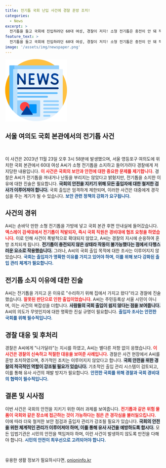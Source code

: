```yaml
---
title: 전기톱 국회 난입 사건에 경찰 훈방 조치!
categories:
  - News
excerpt: >
  전기톱을 들고 국회에 진입하려던 60대 여성, 경찰이 저지! 소형 전기톱은 충전이 안 돼 작동 불가 상태였지만, 그 이유는 수리라며 해명. 국회 출입 목적은 여전히 미궁 속! 
feature_text: >
  전기톱을 들고 국회에 진입하려던 60대 여성, 경찰이 저지! 소형 전기톱은 충전이 안 돼 작동 불가 상태였지만, 그 이유는 수리라며 해명. 국회 출입 목적은 여전히 미궁 속! 
image: '/assets/img/newspaper.png'
---
```


<p><img src="/assets/img/newspaper.png" alt="kimp 속보" /></p>

<h2 data-ke-size="size30">서울 여의도 국회 본관에서의 전기톱 사건</h2>

<p data-ke-size="size16">&nbsp;</p>

<p>이 사건은 2023년 11월 23일 오후 3시 58분에 발생했으며, 서울 영등포구 여의도에 위치한 국회 본관에서 60대 여성 A씨가 소형 전기톱을 소지하고 들어가려다 경찰에게 저지당한 내용입니다. <b><span style="color: #ee2323;">이 사건은 국회의 보안과 안전에 대한 중요한 문제를 제기합니다.</span></b> 경찰은 A씨가 전기톱을 꺼내거나 난동을 부리지는 않았다고 밝혔지만, 전기톱을 소지한 이유에 대한 진술은 필요합니다. <b><span style="background-color: #21538527;">국회의 안전을 지키기 위해 모든 출입자에 대한 철저한 검사가 이루어져야 합니다.</span></b> 국회 출입은 엄격하게 제한되며, 이러한 사건은 대중에게 경각심을 주는 계기가 될 수 있습니다. <b><span style="color: #1a5490;">보안 관련 정책의 강화가 요구됩니다.</span></b></p>

<h2 data-ke-size="size26">사건의 경위</h2>

<p>A씨는 손바닥 만한 소형 전기톱을 가방에 넣고 국회 본관 후면 안내실에 들어갔습니다. <b><span style="color: #ee2323;">엑스레이 검색대에서 전기톱이 적발되자, 즉시 국회 직원은 경비대에 협조 요청을 하였습니다.</span></b> 이로 인해 사건이 폭발적으로 확대되지 않았고, A씨는 경찰의 지시에 순응하여 훈방 조치되게 됩니다. <b><span style="background-color: #21538527;">전기톱이 충전되지 않은 상태라 작동이 불가능했다는 점에서 다행스러운 요소로 작용했습니다.</span></b> 그러나, A씨의 국회 출입 목적에 대한 조사는 이루어지지 않았습니다. <b><span style="color: #1a5490;">국회는 출입자가 명확한 이유를 가지고 있어야 하며, 이를 위해 보다 강화된 출입 관리 체계가 필요합니다.</span></b></p>

<h2 data-ke-size="size26">전기톱 소지 이유에 대한 진술</h2>

<p>A씨는 전기톱을 가지고 온 이유로 "수리하기 위해 집에서 가지고 왔다"라고 경찰에 진술했습니다. <b><span style="color: #ee2323;">잘못된 판단으로 인한 출입이었습니다.</span></b> A씨는 주민등록상 서울 시민이 아니며, 이는 사건의 복잡성을 더합니다. <b><span style="background-color: #21538527;">사람들의 국회 출입이 쉽지 않다는 점을 보여줍니다.</span></b> A씨의 의도가 무엇인지에 대한 명확한 진실 규명이 필요합니다. <b><span style="color: #1a5490;">출입자 조사는 안전한 국회를 위해 필수적입니다.</span></b></p>

<h2 data-ke-size="size26">경찰 대응 및 후처리</h2>

<p>경찰은 A씨에게 "나가달라"는 지시를 하였고, A씨는 별다른 저항 없이 응했습니다. <b><span style="color: #ee2323;">이 사건은 경찰의 신속하고 적절한 대응을 보여준 사례입니다.</span></b> 경찰은 사건 현장에서 A씨를 훈방 조치하였으며, 추가적인 조치는 이루어지지 않았다고 합니다. <b><span style="background-color: #21538527;">국회 안전을 위한 경찰의 적극적인 역할이 강조될 필요가 있습니다.</span></b> 기초적인 출입 관리 시스템이 검토되고, 이를 통해 유사 사건의 재발 방지가 필요합니다. <b><span style="color: #1a5490;">안전한 국회를 위해 경찰과 국회 경비대의 협력이 필수적입니다.</span></b></p>

<h2 data-ke-size="size26">결론 및 시사점</h2>

<p>이번 사건은 국회의 안전을 지키기 위한 여러 과제를 보여줍니다. <b><span style="color: #ee2323;">전기톱과 같은 위험 물품이 국회와 같은 장소에 접근하는 것이 가능하다는 점은 큰 경각심을 불러일으킵니다.</span></b> 이에 따라 더욱 철저한 보안 점검과 출입자 관리가 강조될 필요가 있습니다. <b><span style="background-color: #21538527;">국회의 안전을 위한 체계적인 관리가 이루어져야 하며, 이를 통해 유사 사건을 예방하도록 합시다.</span></b> 모든 입법기관은 시민의 안전을 책임져야 하며, 이런 사건이 발생하지 않도록 만전을 다해야 합니다. <b><span style="color: #1a5490;">시민의 안전이 최우선으로 고려되어야 합니다.</span></b></p>

<p data-ke-size="size16">&nbsp;</p>
유용한 생활 정보가 필요하시다면, <a href="https://onioninfo.kr" rel="dofollow">onioninfo.kr</a>


